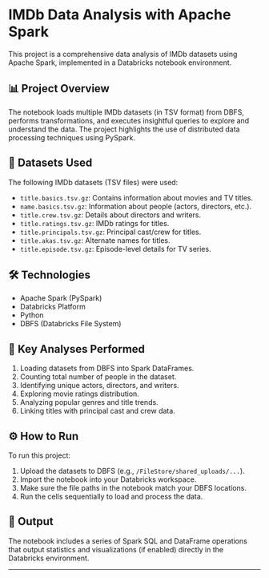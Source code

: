 # IMDb Data Analysis with Apache Spark

This project is a comprehensive data analysis of IMDb datasets using Apache Spark, implemented in a Databricks notebook environment.

## 📊 Project Overview

The notebook loads multiple IMDb datasets (in TSV format) from DBFS, performs transformations, and executes insightful queries to explore and understand the data. The project highlights the use of distributed data processing techniques using PySpark.

## 📁 Datasets Used

The following IMDb datasets (TSV files) were used:
- `title.basics.tsv.gz`: Contains information about movies and TV titles.
- `name.basics.tsv.gz`: Information about people (actors, directors, etc.).
- `title.crew.tsv.gz`: Details about directors and writers.
- `title.ratings.tsv.gz`: IMDb ratings for titles.
- `title.principals.tsv.gz`: Principal cast/crew for titles.
- `title.akas.tsv.gz`: Alternate names for titles.
- `title.episode.tsv.gz`: Episode-level details for TV series.

## 🛠️ Technologies

- Apache Spark (PySpark)
- Databricks Platform
- Python
- DBFS (Databricks File System)

## 📌 Key Analyses Performed

1. Loading datasets from DBFS into Spark DataFrames.
2. Counting total number of people in the dataset.
3. Identifying unique actors, directors, and writers.
4. Exploring movie ratings distribution.
5. Analyzing popular genres and title trends.
6. Linking titles with principal cast and crew data.

## ⚙️ How to Run

To run this project:
1. Upload the datasets to DBFS (e.g., `/FileStore/shared_uploads/...`).
2. Import the notebook into your Databricks workspace.
3. Make sure the file paths in the notebook match your DBFS locations.
4. Run the cells sequentially to load and process the data.

## 🧾 Output

The notebook includes a series of Spark SQL and DataFrame operations that output statistics and visualizations (if enabled) directly in the Databricks environment.


---

